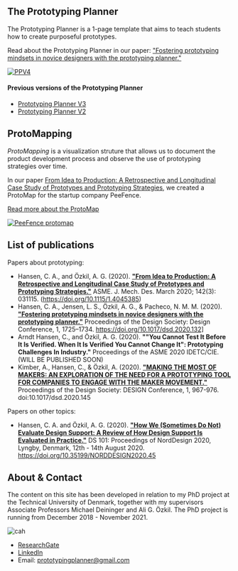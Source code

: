 ## The Prototyping Planner

The Prototyping Planner is a 1-page template that aims to teach students how to create purposeful prototypes.

Read about the Prototyping Planner in our paper: ["Fostering prototyping mindsets in novice designers with the prototyping planner."](https://www.cambridge.org/core/journals/proceedings-of-the-design-society-design-conference/article/fostering-prototyping-mindsets-in-novice-designers-with-the-prototyping-planner/14295BDBAC31101B6182D9B161538B2E)

[![PPV4](prototypingplanner.github.io/PrototypingPlannerV4.jpg)](prototypingplanner.github.io/PrototypingPlanner_V4.pdf)

#### Previous versions of the Prototyping Planner
- [Prototyping Planner V3](prototypingplanner.github.io/PrototypingPlanner_V3.pdf)
- [Prototyping Planner V2](prototypingplanner.github.io/PrototypingPlanner_V2.pdf)


## ProtoMapping

*ProtoMapping* is a visualization struture that allows us to document the product development process and observe the use of prototyping strategies over time.

In our paper [From Idea to Production: A Retrospective and Longitudinal Case Study of Prototypes and Prototyping Strategies](https://asmedigitalcollection.asme.org/mechanicaldesign/article/142/3/031115/1066327/From-Idea-to-Production-A-Retrospective-and), we created a ProtoMap for the startup company PeeFence.

<a href="prototypingplanner.github.io/protomapping.html">Read more about the ProtoMap</a>

[![PeeFence protomap](prototypingplanner.github.io/PeeFence_protomap.jpg)](prototypingplanner.github.io/PeeFence_protomap.pdf)


## List of publications

Papers about prototyping:

- Hansen, C. A., and Özkil, A. G. (2020). [**"From Idea to Production: A Retrospective and Longitudinal Case Study of Prototypes and Prototyping Strategies."**](https://asmedigitalcollection.asme.org/mechanicaldesign/article/142/3/031115/1066327/From-Idea-to-Production-A-Retrospective-and) ASME. J. Mech. Des. March 2020; 142(3): 031115. (https://doi.org/10.1115/1.4045385)
- Hansen, C. A., Jensen, L. S., Özkil, A. G., & Pacheco, N. M. M. (2020). [**"Fostering prototyping mindsets in novice designers with the prototyping planner."**](https://www.cambridge.org/core/journals/proceedings-of-the-design-society-design-conference/article/fostering-prototyping-mindsets-in-novice-designers-with-the-prototyping-planner/14295BDBAC31101B6182D9B161538B2E) Proceedings of the Design Society: Design Conference, 1, 1725–1734. https://doi.org/10.1017/dsd.2020.132]
- Arndt Hansen, C., and Özkil, A. G. (2020). **""You Cannot Test It Before It Is Verified. When It Is Verified You Cannot Change It": Prototyping Challenges In Industry."** Proceedings of the ASME 2020 IDETC/CIE. (WILL BE PUBLISHED SOON)
- Kimber, A., Hansen, C., & Özkil, A. (2020). [**"MAKING THE MOST OF MAKERS: AN EXPLORATION OF THE NEED FOR A PROTOTYPING TOOL FOR COMPANIES TO ENGAGE WITH THE MAKER MOVEMENT."**](https://www.cambridge.org/core/journals/proceedings-of-the-design-society-design-conference/article/making-the-most-of-makers-an-exploration-of-the-need-for-a-prototyping-tool-for-companies-to-engage-with-the-maker-movement/4F9415B5F40F650458B3F52D172EAF2F) Proceedings of the Design Society: DESIGN Conference, 1, 967-976. doi:10.1017/dsd.2020.145

Papers on other topics:
- Hansen, C. A. and Özkil, A. G. (2020). [**"How We (Sometimes Do Not) Evaluate Design Support: A Review of How Design Support Is Evaluated in Practice."**](https://www.designsociety.org/publication/42545/How+We+%28Sometimes+Do+Not%29+Evaluate+Design+Support%3A+A+Review+of+How+Design+Support+Is+Evaluated+in+Practice) DS 101: Proceedings of NordDesign 2020, Lyngby, Denmark, 12th - 14th August 2020. https://doi.org/10.35199/NORDDESIGN2020.45


## About & Contact

The content on this site has been developed in relation to my PhD project at the Technical University of Denmark, together with my supervisors Associate Professors Michael Deininger and Ali G. Özkil. 
The PhD project is running from December 2018 - November 2021.

![cah](prototypingplanner.github.io/cah.png)
- [ResearchGate](https://www.researchgate.net/profile/Camilla_Hansen25?ev=hdr_xprf&_sg=7dPyj_ApPb7PBPN93QggOFY4CapBeqzCxBHTW_ESMQsn-WhhJGK8RIoN3Ytgyf_v_2cNSm3mto9weB-lpnbPPdqK)
- [LinkedIn](https://www.linkedin.com/in/camilla-arndt-hansen/)
- Email: prototypingplanner@gmail.com

